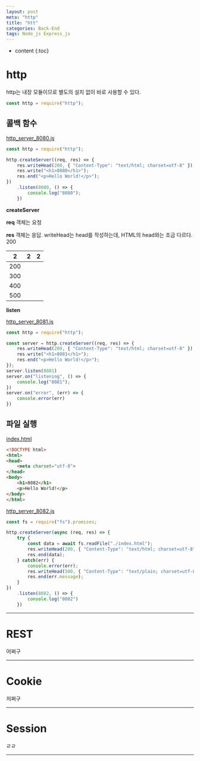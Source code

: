 ```yaml
---
layout: post
meta: "http"
title: "htt"
categories: Back-End
tags: Node_js Express_js
---
```


* content
{:toc}
# http

http는 내장 모듈이므로 별도의 설치 없이 바로 사용할 수 있다.

```js
const http = require("http");
```



## 콜백 함수

<u>http_server_8080.js</u>

```js
const http = require("http");

http.createServer((req, res) => {
    res.writeHead(200, { "Content-Type": "text/html; charset=utf-8" });
    res.write("<h1>8080</h1>");
    res.end("<p>Hello World!</p>");
})
    .listen(8080, () => {
        console.log("8080");
    })
```

**createServer**

**req** 객체는 요청

**res** 객체는 응답. writeHead는 head를 작성하는데, HTML의 head와는 조금 다르다. 200

| 2    | 2    | 2    |
| ---- | ---- | ---- |
| 200  |      |      |
| 300  |      |      |
| 400  |      |      |
| 500  |      |      |



**listen**



<u>http_server_8081.js</u>

```js
const http = require("http");

const server = http.createServer((req, res) => {
    res.writeHead(200, { "Content-Type": "text/html; charset=utf-8" });
    res.write("<h1>8081</h1>");
    res.end("<p>Hello World!</p>");
});
server.listen(8081)
server.on("listening", () => {
    console.log("8081");
})
server.on("error", (err) => {
    console.error(err)
})
```



## 파일 실행

<u>index.html</u>

```html
<!DOCTYPE html>
<html>
<head>
    <meta charset="utf-8">
</head>
<body>
    <h1>8082</h1>
    <p>Hello World!</p>
</body>
</html>
```



<u>http_server_8082.js</u>

```js
const fs = require("fs").promises;

http.createServer(async (req, res) => {
    try {
        const data = await fs.readFile("./index.html");
        res.writeHead(200, { "Content-Type": "text/html; charset=utf-8" });
        res.end(data);
    } catch(err) {
        console.error(err);
        res.writeHead(500, { "Content-Type": "text/plain; charset=utf-8" });
        res.end(err.message);
    }
})
    .listen(8082, () => {
        console.log("8082")
    })
```

---

# REST

어쩌구

---

# Cookie

저쩌구

---

# Session

ㄹㄹ

---

